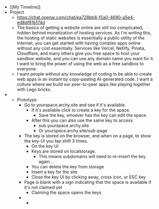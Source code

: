- [[My Timeline]]
- Project
	- https://chat.openai.com/chat/ea728bb8-f5a0-4690-a5e4-ed8df81b174d
	- The basics of getting a website online are still too complicated, hidden
	   behind monetization of hosting services. As I'm writing this, the 
	  hosting of static websites is essentially a public utility of the 
	  Internet, you can get started with having complex apps online without 
	  any cost essentially. Services like Vercel, Netlify, Pinata, Cloudflare,
	   and many others give you free space to host your sandbox website, and 
	  you can use any domain name you want for it. I want to bring the power 
	  of using the web as a free sandbox to everyone.
	- I want people without any knowledge of coding to be able to create web 
	  apps in an instant by copy-pasting AI-generated code. I want a culture 
	  where we build our peer-to-peer apps like playing together with Lego 
	  bricks.
-
	- Prototype
		- Go to yourspace.archy.site and see if it's available.
			- If it's available click to create a key for the space.
				- Save the key, whoever has the key can edit the space.
			- After this you can also use the same key to access
				- sub.yourspace.archy.site
				- Or yourspace.archy.site/sub-page
		- The key is stored on the browser, and when on a page, to show the key-UI you tap shift 3 times.
			- On the key UI
			- Keys are stored on localstorage.
				- This means subdomains will need to re-insert the key again...
			- You can delete the key from storage
			- Insert a key for the site
			- Close the key UI by clicking away, cross icon, or ESC key
		- Page is blank with a sign indicating that the space is available if it's not claimed yet
			- Claiming the space opens the keys
		-
			-